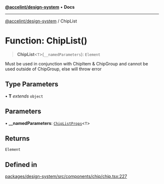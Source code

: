 [**@accelint/design-system**](../README.md) • **Docs**

***

[@accelint/design-system](../README.md) / ChipList

# Function: ChipList()

> **ChipList**\<`T`\>(`__namedParameters`): `Element`

Must be used in conjunction with ChipItem & ChipGroup and
cannot be used outside of ChipGroup, else will throw error

## Type Parameters

• **T** *extends* `object`

## Parameters

• **\_\_namedParameters**: [`ChipListProps`](../type-aliases/ChipListProps.md)\<`T`\>

## Returns

`Element`

## Defined in

[packages/design-system/src/components/chip/chip.tsx:227](https://github.com/gohypergiant/standard-toolkit/blob/258694cea8ed8bbd956b3cf5da47c2c9debcf127/packages/design-system/src/components/chip/chip.tsx#L227)
